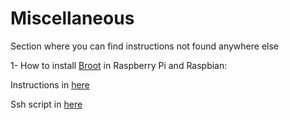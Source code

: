 # Miscellaneous

Section where you can find instructions not found anywhere else

1- How to install [Broot](https://dystroy.org/broot/) in Raspberry Pi and Raspbian:

Instructions in [here](https://github.com/valkanoise/miscellaneous/blob/main/Install_broot_raspberry_raspbian)

Ssh script in [here](https://github.com/valkanoise/miscellaneous/blob/main/broot.sh)
